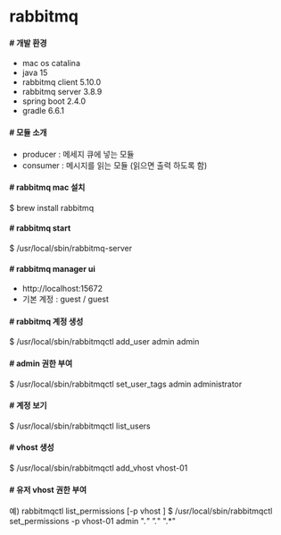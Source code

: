 # rabbitmq
#### # 개발 환경
- mac os catalina
- java 15
- rabbitmq client 5.10.0
- rabbitmq server 3.8.9
- spring boot 2.4.0
- gradle 6.6.1

#### # 모듈 소개
- producer : 메세지 큐에 넣는 모듈
- consumer : 메시지를 읽는 모듈 (읽으면 출력 하도록 함)

#### # rabbitmq mac 설치
$ brew install rabbitmq

#### # rabbitmq start
$ /usr/local/sbin/rabbitmq-server

#### # rabbitmq manager ui
- http://localhost:15672
- 기본 계정 : guest / guest

#### # rabbitmq 계정 생성
$ /usr/local/sbin/rabbitmqctl add_user admin admin

#### # admin 권한 부여
$ /usr/local/sbin/rabbitmqctl set_user_tags admin administrator

#### # 계정 보기
$ /usr/local/sbin/rabbitmqctl list_users

#### # vhost 생성
$ /usr/local/sbin/rabbitmqctl add_vhost vhost-01

#### # 유저 vhost 권한 부여
예) rabbitmqctl list_permissions [-p vhost ] <user> <conf> <write> <read>
$ /usr/local/sbin/rabbitmqctl set_permissions -p vhost-01 admin ".*" ".*" ".*"
